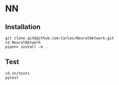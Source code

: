 # NN
## Installation
```
git clone git@github.com:CarCas/NeuralNetwork.git
cd NeuralNetwork
pipenv install -e .
```

## Test
```
cd nn/tests
pytest
```
